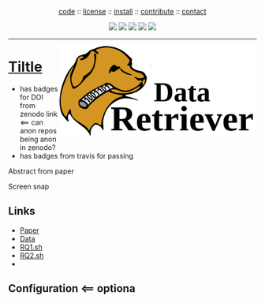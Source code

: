 <p align=center><a 
href="https://github.com/ai-se/perfect-repo">code</a>  :: <a 
href="LICENSE">license</a>  :: <a 
href="INSTALL.md">install</a> :: <a
href="CODE_OF_CONDUCT.md">contribute</a> :: <a 
href="CONTACT.md">contact</a> <p align=center> <img 
src="https://img.shields.io/badge/language-python-orange">&nbsp;<img 
src="https://img.shields.io/badge/purpose-ai,se-blueviolet">&nbsp;<img 
src="https://img.shields.io/badge/platform-mac,*nux-informational">&nbsp;<img 
src="https://img.shields.io/badge/license-mit-informational">&nbsp;<img 
src="https://travis-ci.org/timm/lua.svg?branch=master"> 
</p><hr>

<img src="etc/img/header.png" align=right width=400>

# [Tiltle](etc/pdf/paper.pdf)
  - has badges for DOI from zenodo link <== can anon repos being anon in zenodo?
  - has badges from travis for passing

Abstract from paper

Screen snap

## Links 
  - [Paper](etc/pdf/paper.pdf)
  - [Data](data/README.md)
  - [RQ1.sh](doc/RQ1.sh)
  - [RQ2.sh](doc/RQ2.sh) 
  -   
  
## Configuration <== optiona
